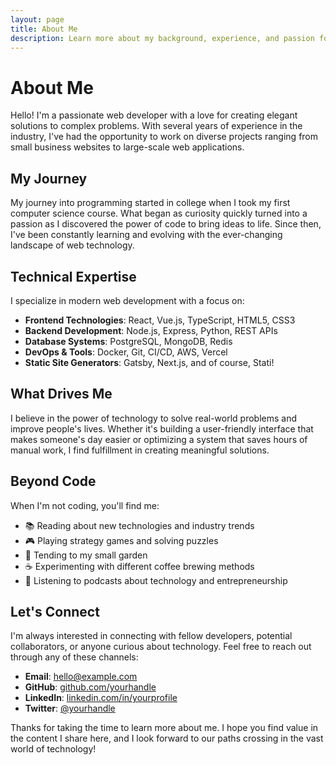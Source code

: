 ```yaml
---
layout: page
title: About Me
description: Learn more about my background, experience, and passion for technology and web development.
---
```


# About Me

Hello! I'm a passionate web developer with a love for creating elegant solutions to complex problems. With several years of experience in the industry, I've had the opportunity to work on diverse projects ranging from small business websites to large-scale web applications.

## My Journey

My journey into programming started in college when I took my first computer science course. What began as curiosity quickly turned into a passion as I discovered the power of code to bring ideas to life. Since then, I've been constantly learning and evolving with the ever-changing landscape of web technology.

## Technical Expertise

I specialize in modern web development with a focus on:

- **Frontend Technologies**: React, Vue.js, TypeScript, HTML5, CSS3
- **Backend Development**: Node.js, Express, Python, REST APIs
- **Database Systems**: PostgreSQL, MongoDB, Redis
- **DevOps & Tools**: Docker, Git, CI/CD, AWS, Vercel
- **Static Site Generators**: Gatsby, Next.js, and of course, Stati!

## What Drives Me

I believe in the power of technology to solve real-world problems and improve people's lives. Whether it's building a user-friendly interface that makes someone's day easier or optimizing a system that saves hours of manual work, I find fulfillment in creating meaningful solutions.

## Beyond Code

When I'm not coding, you'll find me:

- 📚 Reading about new technologies and industry trends
- 🎮 Playing strategy games and solving puzzles
- 🌱 Tending to my small garden
- ☕ Experimenting with different coffee brewing methods
- 🎵 Listening to podcasts about technology and entrepreneurship

## Let's Connect

I'm always interested in connecting with fellow developers, potential collaborators, or anyone curious about technology. Feel free to reach out through any of these channels:

- **Email**: [hello@example.com](mailto:hello@example.com)
- **GitHub**: [github.com/yourhandle](https://github.com/yourhandle)
- **LinkedIn**: [linkedin.com/in/yourprofile](https://linkedin.com/in/yourprofile)
- **Twitter**: [@yourhandle](https://twitter.com/yourhandle)

Thanks for taking the time to learn more about me. I hope you find value in the content I share here, and I look forward to our paths crossing in the vast world of technology!
